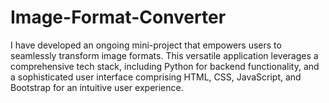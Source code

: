 # Image-Format-Converter
I have developed an ongoing mini-project that empowers users to seamlessly transform image formats. This versatile application leverages a comprehensive tech stack, including Python for backend functionality, and a sophisticated user interface comprising HTML, CSS, JavaScript, and Bootstrap for an intuitive user experience.
